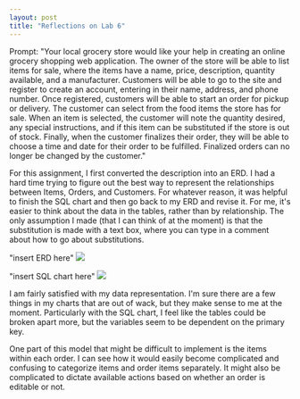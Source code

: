 ```yaml
---
layout: post
title: "Reflections on Lab 6"
---
```

Prompt:
"Your local grocery store would like your help in creating an online grocery shopping web application. The owner of the store will be able to list items for sale, where the items have a name, price, description, quantity available, and a manufacturer. Customers will be able to go to the site and register to create an account, entering in their name, address, and phone number. Once registered, customers will be able to start an order for pickup or delivery. The customer can select from the food items the store has for sale. When an item is selected, the customer will note the quantity desired, any special instructions, and if this item can be substituted if the store is out of stock. Finally, when the customer finalizes their order, they will be able to choose a time and date for their order to be fulfilled. Finalized orders can no longer be changed by the customer."

For this assignment, I first converted the description into an ERD. I had a hard time trying to figure out the best way to represent the relationships between Items, Orders, and Customers. For whatever reason, it was helpful to finish the SQL chart and then go back to my ERD and revise it. For me, it's easier to think about the data in the tables, rather than by relationship. The only assumption I made (that I can think of at the moment) is that the substitution is made with a text box, where you can type in a comment about how to go about substitutions.

"insert ERD here"
<img id="ERD" src="blog/ERD.png">

"insert SQL chart here"
<img id="SQL" src="blog/Vertabello.png">


I am fairly satisfied with my data representation. I'm sure there are a few things in my charts that are out of wack, but they make sense to me at the moment. Particularly with the SQL chart, I feel like the tables could be broken apart more, but the variables seem to be dependent on the primary key. 

One part of this model that might be difficult to implement is the items within each order. I can see how it would easily become complicated and confusing to categorize items and order items separately. It might also be complicated to dictate available actions based on whether an order is editable or not. 